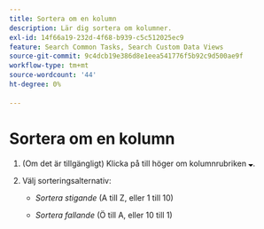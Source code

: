 ```yaml
---
title: Sortera om en kolumn
description: Lär dig sortera om kolumner.
exl-id: 14f66a19-232d-4f68-b939-c5c512025ec9
feature: Search Common Tasks, Search Custom Data Views
source-git-commit: 9c4dcb19e386d8e1eea541776f5b92c9d500ae9f
workflow-type: tm+mt
source-wordcount: '44'
ht-degree: 0%

---
```


# Sortera om en kolumn

1. (Om det är tillgängligt) Klicka på till höger om kolumnrubriken ![Nedåtpil](/help/search-social-commerce/assets/arrow-down-expand.png "Nedåtpil").

1. Välj sorteringsalternativ:

   * *Sortera stigande* (A till Z, eller 1 till 10)

   * *Sortera fallande* (Ö till A, eller 10 till 1)
